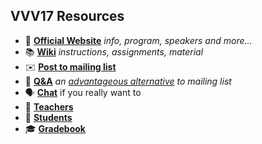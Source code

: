 ## VVV17 Resources

- 🏫 [**Official Website**](http://www.icub.org/school/2017) _info, program, speakers and more..._
- 📚 [**Wiki**](https://github.com/vvv-school/vvv17/wiki) _instructions, assignments, material_
- ✉️ [**Post to mailing list**](mailto:vvv17@icub.iit.it)
- 👋 [**Q&A**](https://github.com/vvv-school/vvv17/issues/1) _an [advantageous alternative](https://github.com/robotology/QA/issues/118) to mailing list_
- 🗣 [**Chat**](https://gitter.im/vvv-school/Lobby?utm_source=share-link&utm_medium=link&utm_campaign=share-link) if you really want to
- 👴 [**Teachers**](./teachers.md)
- 🙋 [**Students**](./students.md)
- 🎓 [**Gradebook**](./gradebook.md)
